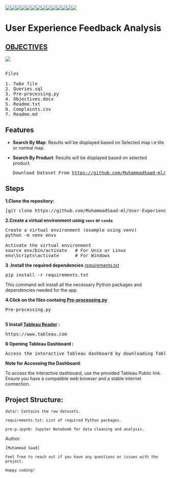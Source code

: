 <img src="https://img.shields.io/badge/Data Speaks-yellow"><img src="https://img.shields.io/badge/Build_With-Tableau-red"><img src="https://img.shields.io/badge/Python-indigo"><img src="https://img.shields.io/badge/Customer Complaint-pink"><img src="https://img.shields.io/badge/VsCode-teal"><img src="https://img.shields.io/badge/Data Analysis-magenta"><img src="https://img.shields.io/badge/Dashboard-gold"><img src="https://img.shields.io/badge/Data Cleaning-blue"><img src="https://img.shields.io/badge/Queries-mettalic"><img src="https://img.shields.io/badge/SQL-gold"><img src="https://img.shields.io/badge/Big Data-green"><img src="https://img.shields.io/badge/Report-purple"><img src="https://img.shields.io/badge/Data  Visualization-brown"><img src="https://img.shields.io/badge/Data Manipulation-orange">

# User Experience Feedback Analysis

##  <a href="https://github.com/MuhammadSaad-ml/Netflix-ScreenFlow-Analytics/blob/main/Problem%20Statement.docx">OBJECTIVES</a> 
<img src="https://i.imgur.com/bO60jsL.png">
 
<pre>

Files

1. Twbx file 
2. Queries.sql
3. Pre-processing.py
4. Objectives.docx
5. Readme.txt
6. Complaints.csv
7. Readme.md
</pre>

## Features

- **Search By Map**: Results will be displayed based on Selected map i.e tile or normal map. 
- **Search By Product**: Results will be displayed based on selected product.

  <pre>
  Download Dataset From <a href="https://github.com/MuhammadSaad-ml/User-Experience-Feedback-Analysis/blob/main/complaints.csv">https://github.com/MuhammadSaad-ml/User-Experience-Feedback-Analysis/blob/main/complaints.csv</a>
</pre>

## Steps
**1.Clone the repository:**
<pre>
[git clone https://github.com/MuhammadSaad-ml/User-Experience-Feedback-Analysis]
</pre>
**2.Create a virtual environment using `venv` or `conda`**
   
<pre>
Create a virtual environment (example using venv)
python -m venv envv

Activate the virtual environment
source env/bin/activate   # For Unix or Linux
env\Scripts\activate      # For Windows
</pre>
**3 .Install the required dependencies**
   <a href="">requirements.txt</a>
<pre>
pip install -r requirements.txt
</pre>

This command will install all the necessary Python packages and dependencies needed for the app.

**4.Click on the files containg  <a href="https://github.com/MuhammadSaad-ml/User-Experience-Feedback-Analysis/blob/main/Pre-processing.py">Pre-processing.py</a>**
<pre>
Pre-processing.py

</pre>
**5 Install <a href="https://www.tableau.com">Tableau Reader</a>  :**
<pre>
https://www.tableau.com
</pre>
**6 Opening Tableau Dashboard :**
<pre>
Access the interactive Tableau dashboard by downloading Tableau reader using the following link given in 5 step
</pre>

**Note for Accessing the Dashboard**:

To access the interactive dashboard, use the provided Tableau Public link. Ensure you have a compatible web browser and a stable internet connection.

## Project Structure:
```
data/: Contains the raw datasets.

requirements.txt: List of required Python packages.

pre-p.ipynb: Jupyter Notebook for data cleaning and analysis.
```
Author:
```
[Muhammad Saad]

Feel free to reach out if you have any questions or issues with the project.

Happy coding!
```